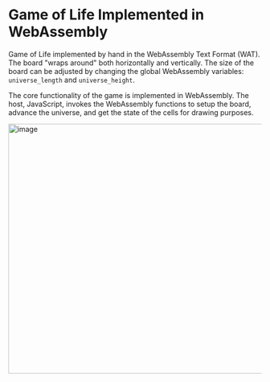 # Game of Life Implemented in WebAssembly

Game of Life implemented by hand in the WebAssembly Text Format (WAT).
The board "wraps around" both horizontally and vertically.
The size of the board can be adjusted by changing the global WebAssembly variables: `universe_length` and `universe_height`.

The core functionality of the game is implemented in WebAssembly.
The host, JavaScript, invokes the WebAssembly functions to setup the board, advance the universe, and get the state of the cells for drawing purposes.

<img width="541" height="497" alt="image" src="https://github.com/user-attachments/assets/d6f934c4-1f16-4754-a9d9-323bd147e6e0" />
